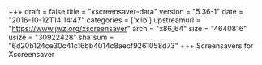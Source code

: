 +++
draft = false
title = "xscreensaver-data"
version = "5.36-1"
date = "2016-10-12T14:14:47"
categories = ['xlib']
upstreamurl = "https://www.jwz.org/xscreensaver"
arch = "x86_64"
size = "4640816"
usize = "30922428"
sha1sum = "6d20b124ce30c41c16bb4014c8aecf9261058d73"
+++
Screensavers for Xscreensaver